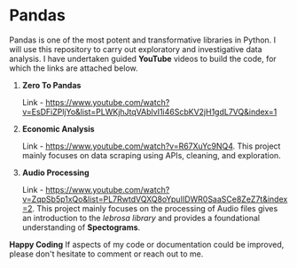 # Pandas

Pandas is one of the most potent and transformative libraries in Python. I will use this repository to carry out exploratory and investigative data analysis. I have undertaken guided **YouTube** videos to build the code, for which the links are attached below.


1. **Zero To Pandas**

     Link - https://www.youtube.com/watch?v=EsDFiZPljYo&list=PLWKjhJtqVAblvI1i46ScbKV2jH1gdL7VQ&index=1


2. **Economic Analysis**

   Link - https://www.youtube.com/watch?v=R67XuYc9NQ4. This project mainly focuses on data scraping using APIs, cleaning, and exploration. 
3. **Audio Processing**

   Link - https://www.youtube.com/watch?v=ZqpSb5p1xQo&list=PL7RwtdVQXQ8oYpuIIDWR0SaaSCe8ZeZ7t&index=2. This project mainly focuses on the processing of Audio files gives an introduction to the _lebrosa library_ and provides a foundational understanding of **Spectograms**. 

**Happy Coding** If aspects of my code or documentation could be improved, please don't hesitate to comment or reach out to me. 
